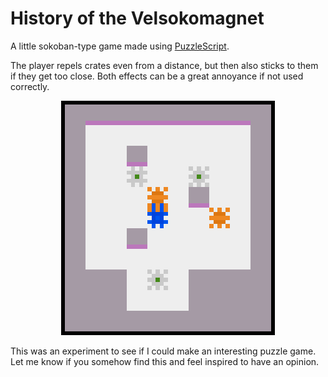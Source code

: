 History of the Velsokomagnet
============================

A little sokoban-type game made using [PuzzleScript](https://www.puzzlescript.net/).

The player repels crates even from a distance, but then also sticks to them if they get
too close. Both effects can be a great annoyance if not used correctly.

<p align="center" width="100%">
    <img src="https://github.com/inclement/velsokomagnet/blob/master/screenshot.png">
</p>

This was an experiment to see if I could make an interesting puzzle game. Let me know if
you somehow find this and feel inspired to have an opinion.
